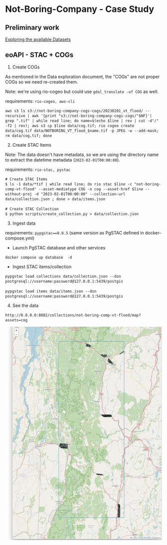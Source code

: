 # Not-Boring-Company - Case Study

## Preliminary work

[Exploring the available Datasets](Data_exploration.md)

## eoAPI - STAC + COGs

1. Create COGs

As mentioned in the Data exploration document, the "COGs" are not proper COGs so we need re-created them.

Note: we're using rio-cogeo but could use `gdal_translate -of COG` as well.

requirements: `rio-cogeo, aws-cli`

```
aws s3 ls s3://not-boring-company-cogs-cogs/20230201_vt_flood/ --recursive | awk '{print "s3://not-boring-company-cogs-cogs/"$NF}'| grep ".tif" | while read line; do name=$(echo $line | rev | cut -d"/" -f2 | rev); aws s3 cp $line data/cog.tif; rio cogeo create data/cog.tif data/NOTBORING_VT_flood_$name.tif -p JPEG -w --add-mask; rm data/cog.tif; done
```

2. Create STAC Items

Note: The data doesn't have metadata, so we are using the directory name to extract the datetime metadata (`2023-02-01T00:00:00`).

requirements: `rio-stac, pystac`

```
# Create STAC Items
$ ls -1 data/*tif | while read line; do rio stac $line -c "not-boring-comp-vt-flood" --asset-mediatype COG -n cog --asset-href $line --without-proj -d "2023-02-01T00:00:00" --collection-url data/collection.json ; done > data/items.json

# Create STAC Collection
$ python scripts/create_collection.py > data/collection.json
```

3. Ingest data

requirements: `pypgstac==0.8.5` (same version as PgSTAC defined in docker-compose.yml)

- Launch PgSTAC database and other services

```
docker compose up database  -d
```

- Ingest STAC items/collection

```
pypgstac load collections data/collection.json --dsn postgresql://username:password@127.0.0.1:5439/postgis

pypgstac load items data/items.json --dsn postgresql://username:password@127.0.0.1:5439/postgis
```


4. See the data

```
http://0.0.0.0:8082/collections/not-boring-comp-vt-flood/map?assets=cog
```

![](img/map.png)
